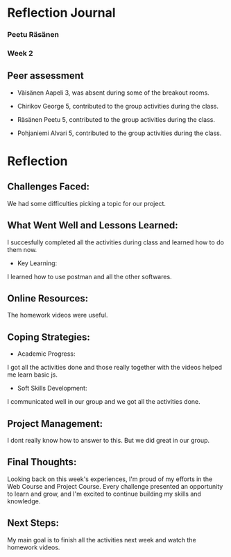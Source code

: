 # Reflection Journal
### **Peetu Räsänen**
### Week 2

## Peer assessment
- Väisänen Aapeli 3, was absent during some of the breakout rooms.

- 	Chirikov George 5, contributed to the group activities during the class.
- 	Räsänen Peetu 5, contributed to the group activities during the class.
- 	Pohjaniemi Alvari 5, contributed to the group activities during the class.

# Reflection

## Challenges Faced:
We had some difficulties picking a topic for our project.

## What Went Well and Lessons Learned:
I succesfully completed all the activities during class and learned how to do them now.

- Key Learning:

I learned how to use postman and all the other softwares.

## Online Resources:
The homework videos were useful.

## Coping Strategies:
- Academic Progress:

I got all the activities done and those really together with the videos helped me learn basic js.

- Soft Skills Development:

I communicated well in our group and we got all the activities done.  

## Project Management:
I dont really know how to answer to this. But we did great in our group.

## Final Thoughts:
Looking back on this week's experiences, I'm proud of my efforts in the Web Course and Project Course. Every challenge presented an opportunity to learn and grow, and I'm excited to continue building my skills and knowledge.

## Next Steps:
My main goal is to finish all the activities next week and watch the homework videos.